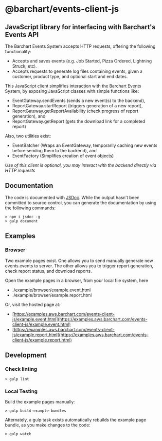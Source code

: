 # @barchart/events-client-js
## JavaScript library for interfacing with Barchart's Events API

The Barchart Events System accepts HTTP requests, offering the following functionality:

- Accepts and saves events (e.g. Job Started, Pizza Ordered, Lightning Struck, etc).
- Accepts requests to generate log files containing events, given a customer, product type, and optional start and end dates.

This JavaScript client simplifies interaction with the Barchart Events System, by exposing JavaScript classes with simple functions like:

- EventGateway.sendEvents (sends a new event(s) to the backend),
- ReportGateway.startReport (triggers generation of a new report),
- ReportGateway.getReportAvailability (check progress of report generation), and
- ReportGateway.getReport (gets the download link for a completed report)

Also, two utilities exist:

- EventBatcher (Wraps an EventGateway, temporarily caching new events before sending them to the backend), and
- EventFactory (Simplifies creation of event objects)

_Use of this client is optional, you may interact with the backend directly via HTTP requests_

## Documentation

The code is documented with [JSDoc](http://usejsdoc.org/). While the output hasn't been committed to source control, you can generate the documentation by using the following commands:

    > npm i jsdoc -g
    > gulp document

## Examples

### Browser

Two example pages exist. One allows you to send manually generate new events.events to server. The other allows you to trigger report generation, check report status, and download reports.

Open the example pages in a browser, from your local file system, here

- ./example/browser/example.event.html
- ./example/browser/example.report.html

Or, visit the hosted page at:

- [https://examples.aws.barchart.com/events-client-js/example.event.html](https://examples.aws.barchart.com/events-client-js/example.event.html)
- [https://examples.aws.barchart.com/events-client-js/example.report.html](https://examples.aws.barchart.com/events-client-js/example.report.html)

## Development

### Check linting

    > gulp lint

### Local Testing

Build the example pages manually:

    > gulp build-example-bundles

Alternately, a gulp task exists automatically rebuilds the example page bundle, as you make changes to the code:

    > gulp watch
